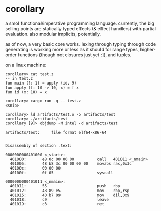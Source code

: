 # corollary

a smol functional/imperative programming language. currently, the big selling
points are statically typed effects (& effect handlers) with partial evaluation.
also modular implicits, potentially.

as of now, a very basic core works. lexing through typing through code
generating is working more or less as it should for range types, higher-order functions (though not closures just yet :]), and tuples.

on a linux machine:

    corollary> cat test.z
    -- in test.z
    fun main (?: 1) = apply (id, 9)
    fun apply (f: 10 -> 10, x) = f x
    fun id (x: 10) = x

    corollary> cargo run -q -- test.z
    <snip>

    corollary> ld artifacts/test.o -o artifacts/test
    corollary> ./artifacts/test
    corollary [9]> objdump -M intel -d artifacts/test

    artifacts/test:     file format elf64-x86-64


    Disassembly of section .text:

    0000000000401000 <_start>:
      401000:       e8 0c 00 00 00          call   401011 <_nmain>
      401005:       48 b8 3c 00 00 00 00    movabs rax,0x3c
      40100c:       00 00 00
      40100f:       0f 05                   syscall

    0000000000401011 <_nmain>:
      401011:       55                      push   rbp
      401012:       48 89 e5                mov    rbp,rsp
      401015:       40 b7 09                mov    dil,0x9
      401018:       c9                      leave
      401019:       c3                      ret
